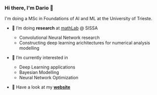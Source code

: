 ### Hi there, I'm Dario 👋

I'm doing a MSc in Foundations of AI and ML at the University of Trieste.  

- 🔭 I’m doing **research** at [mathLab](https://mathlab.sissa.it/) @ SISSA
  - Convolutional Neural Network research 
  - Constructing deep learning arichitectures for numerical analysis modelling 

- 🌱 I’m currently interested in 
  - Deep Learning applications
  - Bayesian Modelling
  - Neural Network Optimization 
  
- 👀 Have a look at my [**website**](https://dariocoscia.wixsite.com/datascience)

<!--
**dario-coscia/dario-coscia** is a ✨ _special_ ✨ repository because its `README.md` (this file) appears on your GitHub profile.

Here are some ideas to get you started:

- 🔭 I’m currently working on ...
- 🌱 I’m currently learning ...
- 👯 I’m looking to collaborate on ...
- 🤔 I’m looking for help with ...
- 💬 Ask me about ...
- 📫 How to reach me: ...
- 😄 Pronouns: ...
- ⚡ Fun fact: ...
-->
